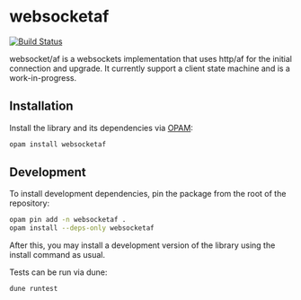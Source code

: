 # websocketaf

[![Build Status](https://travis-ci.org/inhabitedtype/websocketaf.svg?branch=master)](https://travis-ci.org/inhabitedtype/websocketaf)

websocket/af is a websockets implementation that uses http/af for the initial
connection and upgrade. It currently support a client state machine and is a
work-in-progress.

## Installation

Install the library and its dependencies via [OPAM][opam]:

[opam]: http://opam.ocaml.org/

```bash
opam install websocketaf
```

## Development

To install development dependencies, pin the package from the root of the
repository:

```bash
opam pin add -n websocketaf .
opam install --deps-only websocketaf
```

After this, you may install a development version of the library using the
install command as usual.

Tests can be run via dune:

```bash
dune runtest
```

